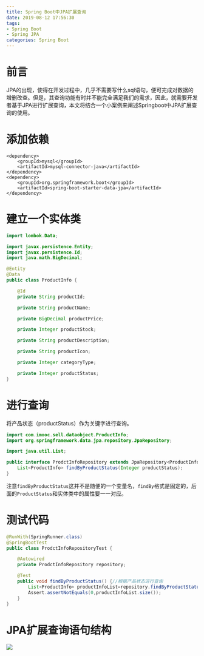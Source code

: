 ```yaml
---
title: Spring Boot中JPA扩展查询
date: 2019-08-12 17:56:30
tags:
- Spring Boot
- Spring JPA
categories: Spring Boot
---
```

# 前言
JPA的出现，使得在开发过程中，几乎不需要写什么sql语句，便可完成对数据的增删改查。但是，其查询功能有时并不能完全满足我们的需求，因此，就需要开发者基于JPA进行扩展查询，本文将结合一个小案例来阐述Springboot中JPA扩展查询的使用。
# 添加依赖
```
<dependency>
    <groupId>mysql</groupId>
    <artifactId>mysql-connector-java</artifactId>
</dependency>
<dependency>
    <groupId>org.springframework.boot</groupId>
    <artifactId>spring-boot-starter-data-jpa</artifactId>
</dependency>
```
# 建立一个实体类
``` java
import lombok.Data;

import javax.persistence.Entity;
import javax.persistence.Id;
import java.math.BigDecimal;

@Entity
@Data
public class ProductInfo {

    @Id
    private String productId;

    private String productName;

    private BigDecimal productPrice;

    private Integer productStock;

    private String productDescription;

    private String productIcon;

    private Integer categoryType;

    private Integer productStatus;
}
```
# 进行查询

将产品状态（productStatus）作为关键字进行查询。
```java
import com.imooc.sell.dataobject.ProductInfo;
import org.springframework.data.jpa.repository.JpaRepository;

import java.util.List;

public interface ProdctInfoRepository extends JpaRepository<ProductInfo,String> {//<对象，主键类型>
    List<ProductInfo> findByProductStatus(Integer productStatus);
}
```
注意`findByProductStatus`这并不是随便的一个变量名，`findBy`格式是固定的，后面的`ProductStatus`和实体类中的属性要一一对应。

# 测试代码
```java
@RunWith(SpringRunner.class)
@SpringBootTest
public class ProdctInfoRepositoryTest {

    @Autowired
    private ProdctInfoRepository repository;

    @Test
    public void findByProductStatus() {//根据产品状态进行查询
        List<ProductInfo> productInfoList=repository.findByProductStatus(1);//0是上架
        Assert.assertNotEquals(0,productInfoList.size());
    }
}
``` 
# JPA扩展查询语句结构
![](https://luhexin.github.io/images/JPA/1.png)